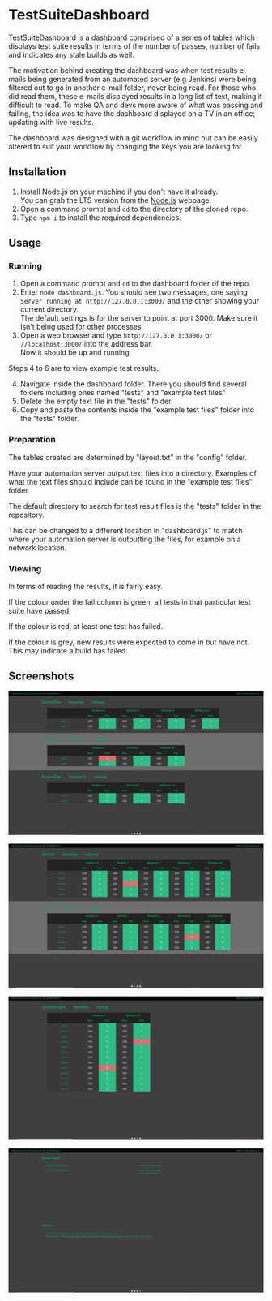# TestSuiteDashboard

TestSuiteDashboard is a dashboard comprised of a series of tables which displays test suite results in terms of the number of passes, 
number of fails and indicates any stale builds as well.  

The motivation behind creating the dashboard was when test results e-mails being generated from an automated server (e.g Jenkins) were being 
filtered out to go in another e-mail folder, never being read. For those who did read them, these e-mails displayed results in a long list of text, 
making it difficult to read. To make QA and devs more aware of what was passing and failing, the idea was to have the dashboard displayed on a TV in 
an office; updating with live results.  

The dashboard was designed with a git workflow in mind but can be easily altered to suit your workflow by changing the keys you are looking for.  


## Installation

1. Install Node.js on your machine if you don't have it already.  
   You can grab the LTS version from the [Node.js](https://nodejs.org/en/) webpage.
2. Open a command prompt and `cd` to the directory of the cloned repo.
3. Type `npm i` to install the required dependencies.

## Usage

### Running
1. Open a command prompt and `cd` to the dashboard folder of the repo.
2. Enter `node dashboard.js`. You should see two messages, one saying `Server running at http://127.0.0.1:3000/` and the other showing your current directory.  
   The default settings is for the server to point at port 3000. Make sure it isn't being used for other processes.
3. Open a web browser and type `http://127.0.0.1:3000/` or `//localhost:3000/` into the address bar.  
   Now it should be up and running.
   
Steps 4 to 6 are to view example test results.

4. Navigate inside the dashboard folder. There you should find several folders including ones named "tests" and "example test files"
4. Delete the empty text file in the "tests" folder.
5. Copy and paste the contents inside the "example test files" folder into the "tests" folder.


### Preparation
The tables created are determined by "layout.txt" in the "config" folder.


Have your automation server output text files into a directory. Examples of what the text files should include can be found in the "example test files" folder.


The default directory to search for test result files is the "tests" folder in the repository.


This can be changed to a different location in "dashboard.js" to match where your automation server is outputting the files, for example on a network location.

### Viewing
In terms of reading the results, it is fairly easy.


If the colour under the fail column is green, all tests in that particular test suite have passed.


If the colour is red, at least one test has failed.


If the colour is grey, new results were expected to come in but have not. This may indicate a build has failed.

## Screenshots

![Example 1](https://github.com/VictorSim1997/TestSuiteDashboard/blob/master/Screenshots/Example1.png?raw=true)

![Example 2](https://github.com/VictorSim1997/TestSuiteDashboard/blob/master/Screenshots/Example2.png?raw=true)

![Example 3](https://github.com/VictorSim1997/TestSuiteDashboard/blob/master/Screenshots/Example3.png?raw=true)

![Example 4](https://github.com/VictorSim1997/TestSuiteDashboard/blob/master/Screenshots/Example4.png?raw=true)


